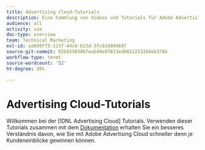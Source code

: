 ```yaml
---
title: Advertising Cloud-Tutorials
description: Eine Sammlung von Videos und Tutorials für Adobe Advertising Cloud.
audience: all
activity: use
doc-type: overview
team: Technical Marketing
exl-id: aa9d9ff5-115f-44c6-b23d-3fc034904697
source-git-commit: 02b9298306feab40e97813ed6651253160eb376b
workflow-type: tm+mt
source-wordcount: '52'
ht-degree: 30%

---
```


# Advertising Cloud-Tutorials

Willkommen bei der [!DNL Advertising Cloud] Tutorials. Verwenden dieser Tutorials zusammen mit dem [Dokumentation](https://helpx.adobe.com/support/advertising-cloud.html) erhalten Sie ein besseres Verständnis davon, wie Sie mit Adobe Advertising Cloud schneller denn je Kundeneinblicke gewinnen können.

<!--
See other -learn tutorials landing pages to get ideas for additional content
-->
